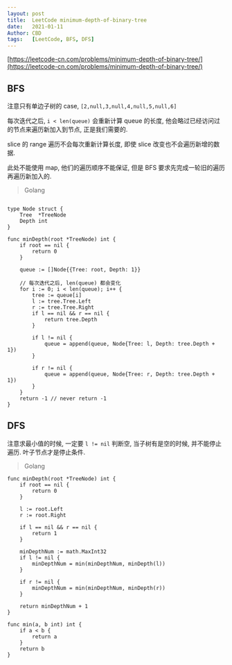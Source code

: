 ```yaml
---
layout: post
title:  LeetCode minimum-depth-of-binary-tree
date:   2021-01-11
Author: CBD
tags:   [LeetCode, BFS, DFS]
---
```


[https://leetcode-cn.com/problems/minimum-depth-of-binary-tree/](https://leetcode-cn.com/problems/minimum-depth-of-binary-tree/)

## BFS

注意只有单边子树的 case, `[2,null,3,null,4,null,5,null,6]`

每次迭代之后, `i < len(queue)` 会重新计算 queue 的长度, 他会略过已经访问过的节点来遍历新加入到节点, 正是我们需要的.

slice 的 range 遍历不会每次重新计算长度, 即使 slice 改变也不会遍历新增的数据.

此处不能使用 map, 他们的遍历顺序不能保证, 但是 BFS 要求先完成一轮旧的遍历再遍历新加入的.

> Golang

```golang

type Node struct {
	Tree  *TreeNode
	Depth int
}

func minDepth(root *TreeNode) int {
	if root == nil {
		return 0
	}

	queue := []Node{{Tree: root, Depth: 1}}

	// 每次迭代之后, len(queue) 都会变化
	for i := 0; i < len(queue); i++ {
		tree := queue[i]
		l := tree.Tree.Left
		r := tree.Tree.Right
		if l == nil && r == nil {
			return tree.Depth
		}

		if l != nil {
			queue = append(queue, Node{Tree: l, Depth: tree.Depth + 1})
		}

		if r != nil {
			queue = append(queue, Node{Tree: r, Depth: tree.Depth + 1})
		}
	}
	return -1 // never return -1
}

```

## DFS

注意求最小值的时候, 一定要 `l != nil` 判断空, 当子树有是空的时候, 并不能停止遍历. 叶子节点才是停止条件.

> Golang

```golang
func minDepth(root *TreeNode) int {
	if root == nil {
		return 0
	}

	l := root.Left
	r := root.Right

	if l == nil && r == nil {
		return 1
	}

	minDepthNum := math.MaxInt32
	if l != nil {
		minDepthNum = min(minDepthNum, minDepth(l))
	}

	if r != nil {
		minDepthNum = min(minDepthNum, minDepth(r))
	}

	return minDepthNum + 1
}

func min(a, b int) int {
	if a < b {
		return a
	}
	return b
}

```

